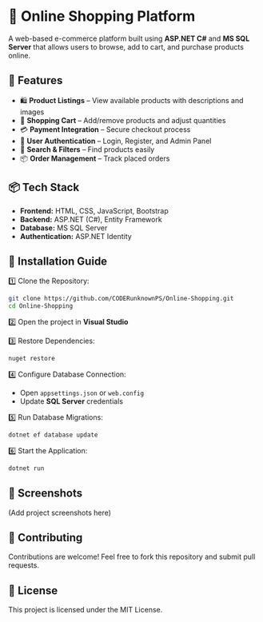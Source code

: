 # 🛒 Online Shopping Platform

A web-based e-commerce platform built using **ASP.NET C#** and **MS SQL Server** that allows users to browse, add to cart, and purchase products online.

## 🚀 Features
- 🛍️ **Product Listings** – View available products with descriptions and images
- 🛒 **Shopping Cart** – Add/remove products and adjust quantities
- 💳 **Payment Integration** – Secure checkout process
- 👤 **User Authentication** – Login, Register, and Admin Panel
- 🔎 **Search & Filters** – Find products easily
- 📦 **Order Management** – Track placed orders

## 📦 Tech Stack
- **Frontend:** HTML, CSS, JavaScript, Bootstrap
- **Backend:** ASP.NET (C#), Entity Framework
- **Database:** MS SQL Server
- **Authentication:** ASP.NET Identity

## 🔧 Installation Guide
1️⃣ Clone the Repository:
```sh
git clone https://github.com/CODERunknownPS/Online-Shopping.git
cd Online-Shopping
```

2️⃣ Open the project in **Visual Studio**

3️⃣ Restore Dependencies:
```sh
nuget restore
```

4️⃣ Configure Database Connection:
- Open `appsettings.json` or `web.config`
- Update **SQL Server** credentials

5️⃣ Run Database Migrations:
```sh
dotnet ef database update
```

6️⃣ Start the Application:
```sh
dotnet run
```

## 📸 Screenshots
(Add project screenshots here)

## 🤝 Contributing
Contributions are welcome! Feel free to fork this repository and submit pull requests.

## 📜 License
This project is licensed under the MIT License.

